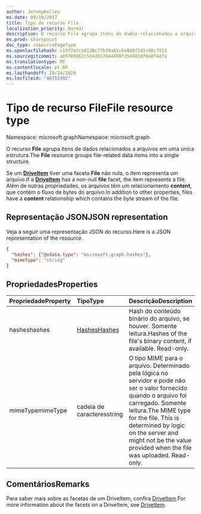 ```yaml
---
author: JeremyKelley
ms.date: 09/10/2017
title: Tipo de recurso File
localization_priority: Normal
description: O recurso File agrupa itens de dados relacionados a arquivos em uma única estrutura.
ms.prod: sharepoint
doc_type: resourcePageType
ms.openlocfilehash: c19f2afce6128c7fb29a81c6e8d8f2d1c08c7913
ms.sourcegitcommit: ab578b062c534db57844490f35e802df8a8f4dfa
ms.translationtype: MT
ms.contentlocale: pt-BR
ms.lasthandoff: 10/24/2020
ms.locfileid: "48753392"
---
```

# <a name="file-resource-type"></a><span data-ttu-id="0589c-103">Tipo de recurso File</span><span class="sxs-lookup"><span data-stu-id="0589c-103">File resource type</span></span>

<span data-ttu-id="0589c-104">Namespace: microsoft.graph</span><span class="sxs-lookup"><span data-stu-id="0589c-104">Namespace: microsoft.graph</span></span>

<span data-ttu-id="0589c-105">O recurso **File** agrupa itens de dados relacionados a arquivos em uma única estrutura.</span><span class="sxs-lookup"><span data-stu-id="0589c-105">The **File** resource groups file-related data items into a single structure.</span></span>

<span data-ttu-id="0589c-106">Se um [**DriveItem**](driveitem.md) tiver uma faceta **File** não nula, o item representa um arquivo.</span><span class="sxs-lookup"><span data-stu-id="0589c-106">If a [**DriveItem**](driveitem.md) has a non-null **file** facet, the item represents a file.</span></span>
<span data-ttu-id="0589c-107">Além de outras propriedades, os arquivos têm um relacionamento **content**, que contém o fluxo de bytes do arquivo.</span><span class="sxs-lookup"><span data-stu-id="0589c-107">In addition to other properties, files have a **content** relationship which contains the byte stream of the file.</span></span>

## <a name="json-representation"></a><span data-ttu-id="0589c-108">Representação JSON</span><span class="sxs-lookup"><span data-stu-id="0589c-108">JSON representation</span></span>

<span data-ttu-id="0589c-109">Veja a seguir uma representação JSON do recurso.</span><span class="sxs-lookup"><span data-stu-id="0589c-109">Here is a JSON representation of the resource.</span></span>

<!-- {
  "blockType": "resource",
  "optionalProperties": [ ],
  "@odata.type": "microsoft.graph.file"
}-->

```json
{
  "hashes": {"@odata.type": "microsoft.graph.hashes"},
  "mimeType": "string"
}
```

## <a name="properties"></a><span data-ttu-id="0589c-110">Propriedades</span><span class="sxs-lookup"><span data-stu-id="0589c-110">Properties</span></span>

| <span data-ttu-id="0589c-111">Propriedade</span><span class="sxs-lookup"><span data-stu-id="0589c-111">Property</span></span> | <span data-ttu-id="0589c-112">Tipo</span><span class="sxs-lookup"><span data-stu-id="0589c-112">Type</span></span>                    | <span data-ttu-id="0589c-113">Descrição</span><span class="sxs-lookup"><span data-stu-id="0589c-113">Description</span></span>                                                                                                                                      |
|:---------|:------------------------|:-------------------------------------------------------------------------------------------------------------------------------------------------|
| <span data-ttu-id="0589c-114">hashes</span><span class="sxs-lookup"><span data-stu-id="0589c-114">hashes</span></span>   | [<span data-ttu-id="0589c-115">Hashes</span><span class="sxs-lookup"><span data-stu-id="0589c-115">Hashes</span></span>](hashes.md) | <span data-ttu-id="0589c-p102">Hash do conteúdo binário do arquivo, se houver. Somente leitura.</span><span class="sxs-lookup"><span data-stu-id="0589c-p102">Hashes of the file's binary content, if available. Read-only.</span></span>                                                                                    |
| <span data-ttu-id="0589c-118">mimeType</span><span class="sxs-lookup"><span data-stu-id="0589c-118">mimeType</span></span> | <span data-ttu-id="0589c-119">cadeia de caracteres</span><span class="sxs-lookup"><span data-stu-id="0589c-119">string</span></span>                  | <span data-ttu-id="0589c-p103">O tipo MIME para o arquivo. Determinado pela lógica no servidor e pode não ser o valor fornecido quando o arquivo foi carregado. Somente leitura.</span><span class="sxs-lookup"><span data-stu-id="0589c-p103">The MIME type for the file. This is determined by logic on the server and might not be the value provided when the file was uploaded. Read-only.</span></span> |

## <a name="remarks"></a><span data-ttu-id="0589c-123">Comentários</span><span class="sxs-lookup"><span data-stu-id="0589c-123">Remarks</span></span> 

<span data-ttu-id="0589c-124">Para saber mais sobre as facetas de um DriveItem, confira [DriveItem](driveitem.md).</span><span class="sxs-lookup"><span data-stu-id="0589c-124">For more information about the facets on a DriveItem, see [DriveItem](driveitem.md).</span></span>

<!-- {
  "type": "#page.annotation",
  "description": "The file facet describes properties of a file",
  "keywords": "file,item,facet",
  "section": "documentation",
  "tocPath": "Facets/File"
} -->

